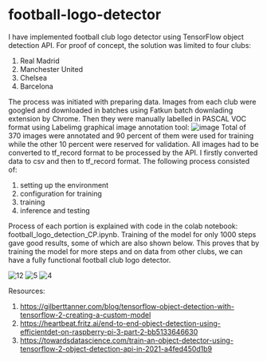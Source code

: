 # football-logo-detector

I have implemented football club logo detector using TensorFlow object detection API. For proof of concept, the solution was limited to four clubs:
1. Real Madrid
2. Manchester United
3. Chelsea
4. Barcelona

The process was initiated with preparing data. Images from each club were googled and downloaded in batches using Fatkun batch downlading extension by Chrome. Then they were manually labelled in PASCAL VOC format using Labelimg graphical image annotation tool:
![image](https://user-images.githubusercontent.com/64746481/119837380-f7f54280-bf1b-11eb-91f3-6275741b2943.png)
Total of 370 images were annotated and 90 percent of them were used for training while the other 10 percent were reserved for validation. All images had to be converted to tf_record format to be processed by the API. I firstly converted data to csv and then to tf_record format. The following process consisted of:
1. setting up the environment
2. configuration for training
3. training 
4. inference and testing

Process of each portion is explained with code in the colab notebook: football_logo_detection_CP.ipynb. Training of the model for only 1000 steps gave good results, some of which are also shown below. This proves that by training the model for more steps and on data from other clubs, we can have a fully functional football club logo detector.

![12](https://user-images.githubusercontent.com/64746481/119849170-d6995400-bf25-11eb-94fd-58a62a3f591e.png) ![5](https://user-images.githubusercontent.com/64746481/119850168-b7e78d00-bf26-11eb-9a23-7c7c330da51d.png)
 ![4](https://user-images.githubusercontent.com/64746481/119850042-9b4b5500-bf26-11eb-91da-eeb6cd5fff98.png)
 
Resources:
1. https://gilberttanner.com/blog/tensorflow-object-detection-with-tensorflow-2-creating-a-custom-model
2. https://heartbeat.fritz.ai/end-to-end-object-detection-using-efficientdet-on-raspberry-pi-3-part-2-bb5133646630
3. https://towardsdatascience.com/train-an-object-detector-using-tensorflow-2-object-detection-api-in-2021-a4fed450d1b9






